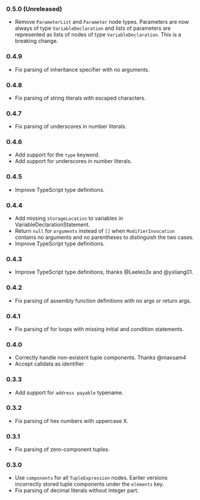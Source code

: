 ### 0.5.0 (Unreleased)

 * Remove `ParameterList` and `Parameter` node types. Parameters are now always
   of type `VariableDeclaration` and lists of parameters are represented as
   lists of nodes of type `VariableDeclaration`. This is a breaking change.

### 0.4.9

 * Fix parsing of inheritance specifier with no arguments.

### 0.4.8

 * Fix parsing of string literals with escaped characters.

### 0.4.7

 * Fix parsing of underscores in number literals.

### 0.4.6

 * Add support for the `type` keyword.
 * Add support for underscores in number literals.

### 0.4.5

 * Improve TypeScript type definitions.

### 0.4.4

 * Add missing `storageLocation` to variables in VariableDeclarationStatement.
 * Return `null` for `arguments` instead of `[]` when `ModifierInvocation`
   contains no arguments and no parentheses to distinguish the two cases.
 * Improve TypeScript type definitions.

### 0.4.3

 * Improve TypeScript type definitions, thanks @Leeleo3x and @yxliang01.

### 0.4.2

 * Fix parsing of assembly function definitions with no args or return args.

### 0.4.1

 * Fix parsing of for loops with missing initial and condition statements.

### 0.4.0

 * Correctly handle non-existent tuple components. Thanks @maxsam4
 * Accept calldata as identifier

### 0.3.3

 * Add support for `address payable` typename.

### 0.3.2

 * Fix parsing of hex numbers with uppercase X.

### 0.3.1

 * Fix parsing of zero-component tuples.

### 0.3.0

 * Use `components` for all `TupleExpression` nodes. Earlier versions
   incorrectly stored tuple components under the `elements` key.
 * Fix parsing of decimal literals without integer part.
